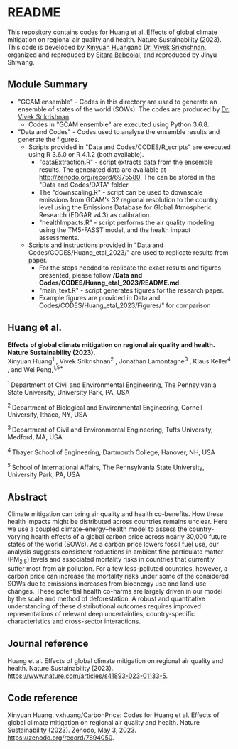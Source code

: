 # README
This repository contains codes for Huang et al. Effects of global climate mitigation on regional air quality and health. Nature Sustainability (2023). This code is developed by [Xinyuan Huang](https://github.com/vxhuang)and [Dr. Vivek Srikrishnan](https://github.com/vsrikrish), organized and reproduced by [Sitara Baboolal](https://github.com/SBabs08), and reproduced by Jinyu Shiwang. 

Module Summary
--------------
* "GCAM ensemble" - Codes in this directory are used to generate an ensemble of states of the world (SOWs). The codes are produced by [Dr. Vivek Srikrishnan](https://github.com/vsrikrish).
  * Codes in "GCAM ensemble" are executed using Python 3.6.8.  
* "Data and Codes" - Codes used to analyse the ensemble results and generate the figures. 
  * Scripts provided in "Data and Codes/CODES/R_scripts" are executed using R 3.6.0 or R 4.1.2 (both available).
    * "dataExtraction.R" - script extracts data from the ensemble results. The generated data are available at http://zenodo.org/record/6975580. The can be stored in the "Data and Codes/DATA" folder. 
    * The "downscaling.R" - script can be used to downscale emissions from GCAM's 32 regional resolution to the country level using the Emissions Database for Global Atmospheric Research (EDGAR v4.3) as calibration. 
    * "healthImpacts.R" - script performs the air quality modeling using the TM5-FASST model, and the health impact assessments. 
  * Scripts and instructions provided in "Data and Codes/CODES/Huang_etal_2023/" are used to replicate results from paper.
    *  For the steps needed to replicate the exact results and figures presented, please follow **/Data and Codes/CODES/Huang_etal_2023/README.md**.
    * "main_text.R" - script generates figures for the research paper. 
    *  Example figures are provided in Data and Codes/CODES/Huang_etal_2023/Figures/" for comparison


## Huang et al. 
**Effects of global climate mitigation on regional air quality and health. Nature Sustainability (2023).**  
Xinyuan Huang<sup>1</sup> , Vivek Srikrishnan<sup>2</sup> , Jonathan Lamontagne<sup>3</sup> , Klaus Keller<sup>4</sup> , and Wei Peng,<sup>1,5\*</sup> 

<sup>1 </sup> Department of Civil and Environmental Engineering, The Pennsylvania State University, University Park, PA, USA

<sup>2 </sup> Department of Biological and Environmental Engineering, Cornell University, Ithaca, NY, USA

<sup>3 </sup> Department of Civil and Environmental Engineering, Tufts University, Medford, MA, USA

<sup>4 </sup> Thayer School of Engineering, Dartmouth College, Hanover, NH, USA

<sup>5 </sup> School of International Affairs, The Pennsylvania State University, University Park, PA, USA

## Abstract
Climate mitigation can bring air quality and health co-benefits. How these health impacts might be distributed across countries remains unclear. Here we use a coupled climate–energy–health model to assess the country-varying health effects of a global carbon price across nearly 30,000 future states of the world (SOWs). As a carbon price lowers fossil fuel use, our analysis suggests consistent reductions in ambient fine particulate matter (PM<sub>2.5</sub>) levels and associated mortality risks in countries that currently suffer most from air pollution. For a few less-polluted countries, however, a carbon price can increase the mortality risks under some of the considered SOWs due to emissions increases from bioenergy use and land-use changes. These potential health co-harms are largely driven in our model by the scale and method of deforestation. A robust and quantitative understanding of these distributional outcomes requires improved representations of relevant deep uncertainties, country-specific characteristics and cross-sector interactions.

## Journal reference
Huang et al. Effects of global climate mitigation on regional air quality and health. Nature Sustainability (2023). https://www.nature.com/articles/s41893-023-01133-5. 

## Code reference
Xinyuan Huang, vxhuang/CarbonPrice: Codes for Huang et al. Effects of global climate mitigation on regional air quality and health. Nature Sustainability (2023). Zenodo, May 3, 2023. https://zenodo.org/record/7894050. 

